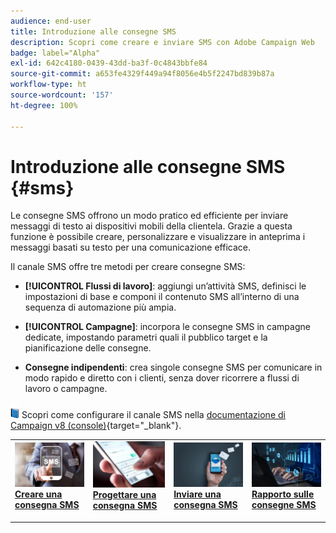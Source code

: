 ```yaml
---
audience: end-user
title: Introduzione alle consegne SMS
description: Scopri come creare e inviare SMS con Adobe Campaign Web
badge: label="Alpha"
exl-id: 642c4180-0439-43dd-ba3f-0c4843bbfe84
source-git-commit: a653fe4329f449a94f8056e4b5f2247bd839b87a
workflow-type: ht
source-wordcount: '157'
ht-degree: 100%

---
```


# Introduzione alle consegne SMS {#sms}

Le consegne SMS offrono un modo pratico ed efficiente per inviare messaggi di testo ai dispositivi mobili della clientela. Grazie a questa funzione è possibile creare, personalizzare e visualizzare in anteprima i messaggi basati su testo per una comunicazione efficace.

Il canale SMS offre tre metodi per creare consegne SMS:

* **[!UICONTROL Flussi di lavoro]**: aggiungi un’attività SMS, definisci le impostazioni di base e componi il contenuto SMS all’interno di una sequenza di automazione più ampia.

* **[!UICONTROL Campagne]**: incorpora le consegne SMS in campagne dedicate, impostando parametri quali il pubblico target e la pianificazione delle consegne.

* **Consegne indipendenti**: crea singole consegne SMS per comunicare in modo rapido e diretto con i clienti, senza dover ricorrere a flussi di lavoro o campagne.

![](../assets/do-not-localize/book.png) Scopri come configurare il canale SMS nella [documentazione di Campaign v8 (console)](https://experienceleague.adobe.com/docs/campaign/campaign-v8/campaigns/send/sms.html?lang=it){target="_blank"}.

<table style="table-layout:fixed"><tr style="border: 0;">
<td>
<a href="create-sms.md">
<img alt="Lead" src="assets/do-not-localize/create_sms.png">
</a>
<div><a href="create-sms.md"><strong>Creare una consegna SMS</strong>
</div>
<p>
</td>
<td>
<a href="content-sms.md">
<img alt="Non frequente" src="assets/do-not-localize/design_sms.png">
</a>
<div>
<a href="content-sms.md"><strong>Progettare una consegna SMS<strong></strong></a>
</div>
<p></td>
<td>
<a href="send-sms.md">
<img alt="Convalida" src="assets/do-not-localize/send_sms.png">
</a>
<div>
<a href="send-sms.md"><strong>Inviare una consegna SMS</strong></a>
</div>
<p>
</td>
<td>
<a href="send-sms.md">
<img alt="Convalida" src="assets/do-not-localize/report_sms.jpeg">
</a>
<div>
<a href="send-sms.md"><strong>Rapporto sulle consegne SMS</strong></a>
</div>
<p>
</td>
</tr></table>
